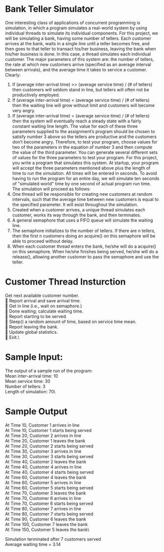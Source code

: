 # Bank Teller Simulator

One interesting class of applications of concurrent programming is simulation, in which a program simulates a
real-world system by using individual threads to simulate its individual components. For this project, we will be
simulating a bank, having some number of tellers. Each customer arrives at the bank, waits in a single line until
a teller becomes free, and then goes to that teller to transact his/her business, leaving the bank when his/her
business is done. In this case, a thread simulates each individual customer.
The major parameters of this system are: the number of tellers, the rate at which new customers arrive (specified
as an average interval between arrivals), and the average time it takes to service a customer.
Clearly:
1. If (average inter-arrival time) >> (average service time) / (# of tellers) then customers will seldom stand
in line, but tellers will often not be productively employed.
2. If (average inter-arrival time) < (average service time) / (# of tellers) then the waiting line will grow
without limit and customers will become very angry.
3. If (average inter-arrival time) = (average service time) / (# of tellers) then the system will eventually reach
a steady state with a fairly constant waiting line length.
The value for each of these three parameters supplied to the assignment’s program should be chosen to satisfy
number 3 above so the tellers are productive and the customers don’t become angry. Therefore, to test your
program, choose values for two of the parameters in the equation of number 3 and then compute the value of the
third parameter. You can generate several different sets of values for the three parameters to test your program.
For this project, you write a program that simulates this system. At startup, your program will accept the three
parameters mentioned above plus the length of time to run the simulation. All times will be entered in seconds.
To avoid having to run the program for an entire day, we will simulate ten seconds of "simulated world" time by
one second of actual program run time.
The simulation will proceed as follows:
1. One thread will be responsible for creating new customers at random intervals, such that the average time
between new customers is equal to the specified parameter. It will exist throughout the simulation.
2. Created when a customer arrives, a unique thread simulates each customer, works its way through the
bank, and then terminates.
3. A general semaphore that uses a FIFO queue will simulate the waiting line.
4. The semaphore initializes to the number of tellers. If there are n tellers, then the first n customers doing
an acquire() on this semaphore will be able to proceed without delay.
5. When each customer thread enters the bank, he/she will do a acquire() on this semaphore. When he/she
finishes being served, he/she will do a release(), allowing another customer to pass the semaphore and use
the teller.

# Customer Thread Insturction
Get next available customer number.\
 Report arrival and save arrival time.\
 Get in line (i.e., wait on semaphore.)\
 Done waiting; calculate waiting time.\
 Report starting to be served.\
 Sleep() a random amount of time, based on service time mean.\
 Report leaving the bank.\
 Update global statistics.\
 Exit.\

# Sample Input: 
The output of a sample run of the program:\
Mean inter-arrival time: 10\
Mean service time: 30\
Number of tellers: 3\
Length of simulation: 70\

# Sample Output

At Time 	10, Customer 	1 arrives in line\
At Time 	10, Customer 	1 starts being served\
At Time 	20, Customer 	2 arrives in line\
At Time 	20, Customer 	1 leaves the bank\
At Time 	20, Customer 	2 starts being served\
At Time 	30, Customer 	3 arrives in line\
At Time 	30, Customer 	3 starts being served\
At Time 	40, Customer 	2 leaves the bank\
At Time 	40, Customer 	4 arrives in line\
At Time 	40, Customer 	4 starts being served\
At Time 	60, Customer 	4 leaves the bank\
At Time 	60, Customer 	5 arrives in line\
At Time 	60, Customer 	5 starts being served\
At Time 	70, Customer 	3 leaves the bank\
At Time 	70, Customer 	6 arrives in line\
At Time 	70, Customer 	6 starts being served\
At Time 	80, Customer 	7 arrives in line\
At Time 	80, Customer 	7 starts being served\
At Time 	90, Customer 	6 leaves the bank\
At Time 	100, Customer 	7 leaves the bank\
At Time 	150, Customer 	5 leaves the bank\

Simulation terminated after 7 customers served\
Average waiting time = 3.14



